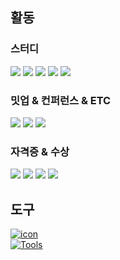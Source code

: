 
<h2 align="left">활동</h2>
<h3 align="left">스터디</h3>
<p align="left"> 
  <img src="https://img.shields.io/badge/Hanium-2020-brightgreen"/>
  <img src="https://img.shields.io/badge/K--Shield%20Jr(정보보호 관리 파트)-2019-blue"/>
  <img src="https://img.shields.io/badge/Tips-2019-red"/>
  <img src="https://img.shields.io/badge/OpenSecureLab(악성코드 연구회)-2018-purple"/>
  <img src="https://img.shields.io/badge/SUA(리버싱)-2018-brightgreen"/>
  
</p>

<h3 align="left">밋업 & 컨퍼런스 & ETC</h3>
<p align="left"> 
  <img src="https://img.shields.io/badge/AWSKRUG-brightgreen"/>
  <img src="https://img.shields.io/badge/NHN Forward-blue"/>
  <img src="https://img.shields.io/badge/정보보호 올림피아드 문제출제-2019-red"/>
</p>
<h3 align="left">자격증 & 수상</h3>
<p align="left"> 
  <img src="https://img.shields.io/badge/정보 처리 기사-2022-brightgreen"/>
  <img src="https://img.shields.io/badge/한국인터넷진흥원 인증서-2019-blue"/>
  <img src="https://img.shields.io/badge/네트워크 관리사 2급-2019-red"/>
  <img src="https://img.shields.io/badge/서울 호서 전문학교 해킹대회 대상 수상-2018-purple"/>
</p>

<h2 align="left">도구</h2>

[![icon](https://skillicons.dev/icons?i=java,py,cs,js,spring,kotlin,swift,vue)](https://skillicons.dev)</br>
[![Tools](https://skillicons.dev/icons?i=git,docker,aws,githubactions,mysql,prometheus,redis,grafana)](https://skillicons.dev)


<!-- <p>
  <img src="https://github-readme-stats.vercel.app/api?username=birariro&hide=stars&show_icons=true&theme=transparent"/>
</p> -->

